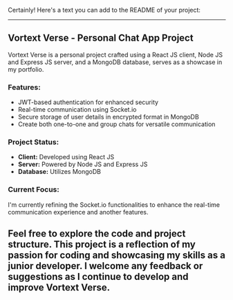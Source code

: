 Certainly! Here's a text you can add to the README of your project:

---

## Vortext Verse - Personal Chat App Project

Vortext Verse is a personal project crafted using a React JS client, Node JS and Express JS server, and a MongoDB database, serves as a showcase in my portfolio.

### Features:

- JWT-based authentication for enhanced security
- Real-time communication using Socket.io
- Secure storage of user details in encrypted format in MongoDB
- Create both one-to-one and group chats for versatile communication

  

### Project Status:

- **Client:** Developed using React JS
- **Server:** Powered by Node JS and Express JS
- **Database:** Utilizes MongoDB

### Current Focus:

I'm currently refining the Socket.io functionalities to enhance the real-time communication experience and another features.

Feel free to explore the code and project structure. This project is a reflection of my passion for coding and showcasing my skills as a junior developer. I welcome any feedback or suggestions as I continue to develop and improve Vortext Verse.
---

